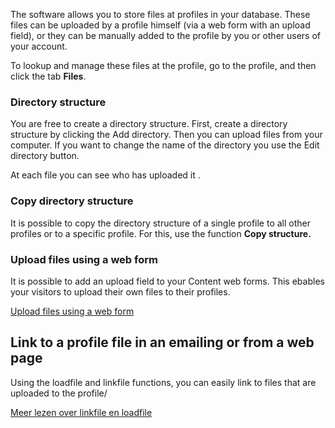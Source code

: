 The software allows you to store files at profiles in your database.
These files can be uploaded by a profile himself (via a web form with an
upload field), or they can be manually added to the profile by you or
other users of your account.

To lookup and manage these files at the profile, go to the profile, and
then click the tab **Files**.

### Directory structure

You are free to create a directory structure. First, create a directory
structure by clicking the Add directory. Then you can upload files from
your computer. If you want to change the name of the directory you use
the Edit directory button.

At each file you can see who has uploaded it .

### Copy directory structure

It is possible to copy the directory structure of a single profile to
all other profiles or to a specific profile. For this, use the function
**Copy structure.**

### Upload files using a web form

It is possible to add an upload field to your Content web forms. This
ebables your visitors to upload their own files to their profiles.

[Upload files using a web
form](http://www.copernica.com/nl/ondersteuning/uploadveld-toevoegen-aan-een-webformulier "Uploadveld toevoegen aan een webformulier")

Link to a profile file in an emailing or from a web page
--------------------------------------------------------

Using the loadfile and linkfile functions, you can easily link to files
that are uploaded to the profile/

[Meer lezen over linkfile en
loadfile](./the-loadfile-and-linkfile-functions.en.md "Linken naar bestanden van het profiel met loadfile en linkfile")
